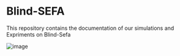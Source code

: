 # Blind-SEFA


This repository contains the documentation of our simulations and Expriments on Blind-Sefa




 ![image](https://user-images.githubusercontent.com/30938963/199026183-dd10d4a7-6fd3-4711-8d65-10e594688304.png)








